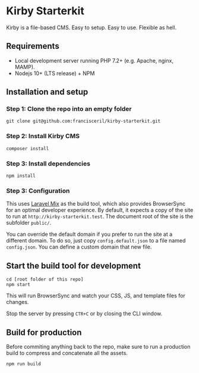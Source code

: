 # Kirby Starterkit

Kirby is a file-based CMS. Easy to setup. Easy to use. Flexible as hell.

## Requirements

- Local development server running PHP 7.2+ (e.g. Apache, nginx, MAMP).
- Nodejs 10+ (LTS release) + NPM

## Installation and setup

### Step 1: Clone the repo into an empty folder

```
git clone git@github.com:francisceril/kirby-starterkit.git
```

### Step 2: Install Kirby CMS

```
composer install
```

### Step 3: Install dependencies

```
npm install
```

### Step 3: Configuration

This uses [Laravel Mix](https://laravel-mix.com) as the build tool,
which also provides BrowserSync for an optimal developer experience. By default,
it expects a copy of the site to run at `http://kirby-starterkit.test`. The document root
of the site is the subfolder `public/`.

You can override the default domain if you prefer to run the site
at a different domain. To do so, just copy `config.default.json` to a file
named `config.json`. You can define a custom domain that new file.

## Start the build tool for development

```
cd [root folder of this repo]
npm start
```

This will run BrowserSync and watch your CSS, JS, and template files for changes.

Stop the server by pressing `CTR+C` or by closing the CLI window.

## Build for production

Before commiting anything back to the repo, make sure to run a production build to compress and concatenate all the assets.

```
npm run build
```

